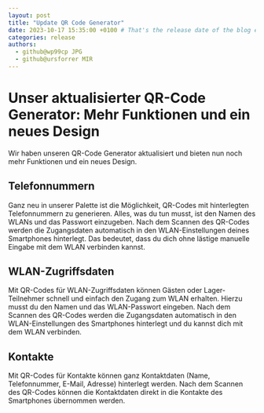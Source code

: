 ```yaml
---
layout: post
title: "Update QR Code Generator"
date: 2023-10-17 15:35:00 +0100 # That's the release date of the blog entry
categories: release
authors:
  - github@wp99cp JPG
  - github@ursforrer MIR
---
```


# Unser aktualisierter QR-Code Generator: Mehr Funktionen und ein neues Design

Wir haben unseren QR-Code Generator aktualisiert und bieten nun noch mehr Funktionen und ein neues Design.

## Telefonnummern

Ganz neu in unserer Palette ist die Möglichkeit, QR-Codes mit hinterlegten Telefonnummern zu generieren. Alles, was du
tun musst, ist den Namen des WLANs und das Passwort einzugeben. Nach dem Scannen des QR-Codes werden die Zugangsdaten
automatisch in den WLAN-Einstellungen deines Smartphones hinterlegt. Das bedeutet, dass du dich ohne lästige manuelle
Eingabe mit dem WLAN verbinden kannst.

## WLAN-Zugriffsdaten


Mit QR-Codes für WLAN-Zugriffsdaten können Gästen oder Lager-Teilnehmer schnell und einfach den Zugang zum WLAN
erhalten. Hierzu musst du den Namen und das WLAN-Passwort eingeben. Nach dem Scannen des QR-Codes werden die
Zugangsdaten automatisch in den WLAN-Einstellungen des Smartphones hinterlegt und du kannst dich mit dem WLAN verbinden.

## Kontakte

Mit QR-Codes für Kontakte können ganz Kontaktdaten (Name, Telefonnummer, E-Mail, Adresse) hinterlegt werden. Nach dem
Scannen des QR-Codes können die Kontaktdaten direkt in die Kontakte des Smartphones übernommen werden.

